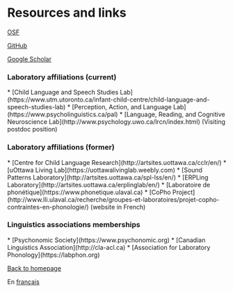 <h1>Resources and links</h1>

[OSF](https://osf.io/w8y3z/)

[GitHub](https://github.com/felixdtrudel)

[Google Scholar](https://scholar.google.ca/citations?user=lVueDsAAAAAJ&hl=en&oi=ao)

<h3>Laboratory affiliations (current)</h3>
*   [Child Language and Speech Studies Lab](https://www.utm.utoronto.ca/infant-child-centre/child-language-and-speech-studies-lab)
*   [Perception, Action, and Language Lab](https://www.psycholinguistics.ca/pal)
*   [Language, Reading, and Cognitive Neuroscience Lab](http://www.psychology.uwo.ca/lrcn/index.html) (Visiting postdoc position)

<h3>Laboratory affiliations (former)</h3>
*   [Centre for Child Language Research](http://artsites.uottawa.ca/cclr/en/)
*   [uOttawa Living Lab](https://uottawalivinglab.weebly.com)
*   [Sound Patterns Laboratory](http://artsites.uottawa.ca/spl-lss/en/)
*   [ERPLing Laboratory](http://artsites.uottawa.ca/erplinglab/en/)
*   [Laboratoire de phonétique](https://www.phonetique.ulaval.ca)
*   [CoPho Project](http://www.lli.ulaval.ca/recherche/groupes-et-laboratoires/projet-copho-contraintes-en-phonologie/) (website in French)

<h3>Linguistics associations memberships</h3>
*   [Psychonomic Society](https://www.psychonomic.org)
*   [Canadian Linguistics Association](http://cla-acl.ca)
*   [Association for Laboratory Phonology](https://labphon.org)

[Back to homepage](https://felixdtrudel.github.io/index.html)

En [français](https://felixdtrudel.github.io/fr/ressources.html)
